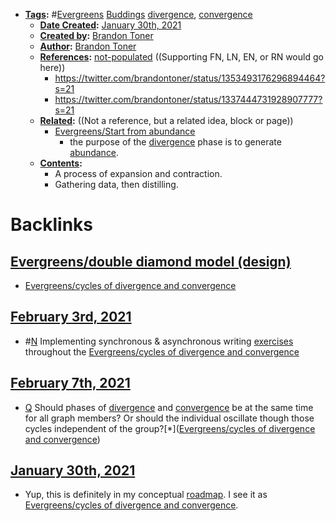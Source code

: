 - **[Tags](<../Tags.md>):** #[Evergreens](<../Evergreens.md>) [Buddings](<../Buddings.md>) [divergence](<../divergence.md>), [convergence](<../convergence.md>)
    - **[Date Created](<../Date Created.md>):** [January 30th, 2021](<../January 30th, 2021.md>)
    - **[Created by](<../Created by.md>):** [Brandon Toner](<../Brandon Toner.md>)
    - **[Author](<../Author.md>):** [Brandon Toner](<../Brandon Toner.md>)
    - **[References](<../References.md>):** [not-populated](<../not-populated.md>) ((Supporting FN, LN, EN, or RN would go here))
        - https://twitter.com/brandontoner/status/1353493176296894464?s=21
        - https://twitter.com/brandontoner/status/1337444731928907777?s=21
    - **[Related](<../Related.md>):** ((Not a reference, but a related idea, block or page))
        - [Evergreens/Start from abundance](<../Evergreens/Start from abundance.md>)
            - the purpose of the [divergence](<../divergence.md>) phase is to generate [abundance](<../abundance.md>).
    - **[Contents](<../Contents.md>):**
        - A process of expansion and contraction.
        - Gathering data, then distilling.

# Backlinks
## [Evergreens/double diamond model (design)](<Evergreens/double diamond model (design).md>)
- [Evergreens/cycles of divergence and convergence](<../Evergreens/cycles of divergence and convergence.md>)

## [February 3rd, 2021](<February 3rd, 2021.md>)
- #[N](<../N.md>) Implementing synchronous & asynchronous writing [exercises](<../exercises.md>) throughout the [Evergreens/cycles of divergence and convergence](<../Evergreens/cycles of divergence and convergence.md>)

## [February 7th, 2021](<February 7th, 2021.md>)
- [Q](<../Q.md>) Should phases of [divergence](<../divergence.md>) and [convergence](<../convergence.md>) be at the same time for all graph members? Or should the individual oscillate though those cycles independent of the group?[*]([Evergreens/cycles of divergence and convergence](<../Evergreens/cycles of divergence and convergence.md>))

## [January 30th, 2021](<January 30th, 2021.md>)
- Yup, this is definitely in my conceptual [roadmap](<../roadmap.md>). I see it as [Evergreens/cycles of divergence and convergence](<../Evergreens/cycles of divergence and convergence.md>).

